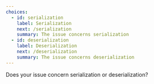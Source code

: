 ```yaml
---
choices:
  - id: serialization
    label: Serialization
    next: /serialization
    summary: The issue concerns serialization
  - id: deserialization
    label: Deserialization
    next: /deserialization
    summary: The issue concerns deserialization
---
```


Does your issue concern serialization or deserialization?